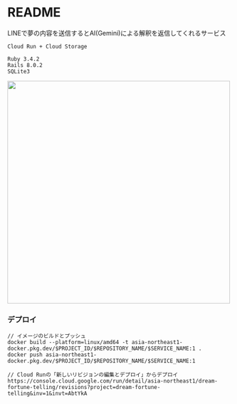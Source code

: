 # README

LINEで夢の内容を送信するとAI(Gemini)による解釈を返信してくれるサービス

```
Cloud Run + Cloud Storage

Ruby 3.4.2
Rails 8.0.2
SQLite3
```

<img src="https://github.com/user-attachments/assets/0d14585f-34d2-4b91-abd2-075d2c198c48" width="500">


### デプロイ
```
// イメージのビルドとプッシュ
docker build --platform=linux/amd64 -t asia-northeast1-docker.pkg.dev/$PROJECT_ID/$REPOSITORY_NAME/$SERVICE_NAME:1 .
docker push asia-northeast1-docker.pkg.dev/$PROJECT_ID/$REPOSITORY_NAME/$SERVICE_NAME:1

// Cloud Runの「新しいリビジョンの編集とデプロイ」からデプロイ
https://console.cloud.google.com/run/detail/asia-northeast1/dream-fortune-telling/revisions?project=dream-fortune-telling&inv=1&invt=AbtYkA
```
